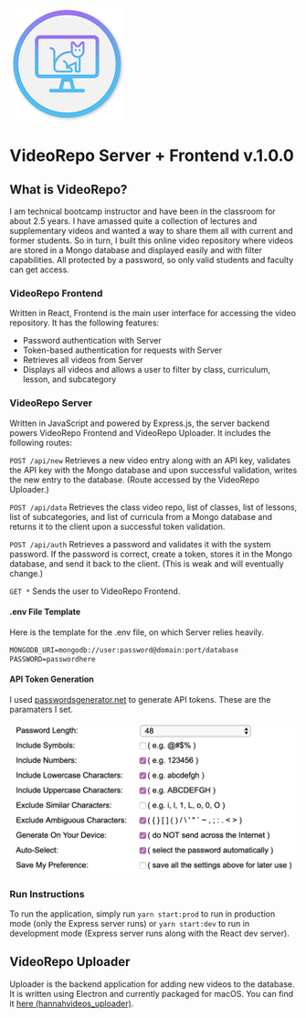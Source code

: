 ![VideoRepo Logo](videorepo.png)

# VideoRepo Server + Frontend v.1.0.0

## What is VideoRepo?

I am technical bootcamp instructor and have been in the classroom for about 2.5 years. I have amassed quite a collection of lectures and supplementary videos and wanted a way to share them all with current and former students. So in turn, I built this online video repository where videos are stored in a Mongo database and displayed easily and with filter capabilities. All protected by a password, so only valid students and faculty can get access.

### VideoRepo Frontend

Written in React, Frontend is the main user interface for accessing the video repository. It has the following features:

- Password authentication with Server
- Token-based authentication for requests with Server
- Retrieves all videos from Server
- Displays all videos and allows a user to filter by class, curriculum, lesson, and subcategory

### VideoRepo Server

Written in JavaScript and powered by Express.js, the server backend powers VideoRepo Frontend and VideoRepo Uploader. It includes the following routes:

`POST /api/new` Retrieves a new video entry along with an API key, validates the API key with the Mongo database and upon successful validation, writes the new entry to the database. (Route accessed by the VideoRepo Uploader.)

`POST /api/data` Retrieves the class video repo, list of classes, list of lessons, list of subcategories, and list of curricula from a Mongo database and returns it to the client upon a successful token validation.

`POST /api/auth` Retrieves a password and validates it with the system password. If the password is correct, create a token, stores it in the Mongo database, and send it back to the client. (This is weak and will eventually change.)

`GET *` Sends the user to VideoRepo Frontend.

#### .env File Template

Here is the template for the .env file, on which Server relies heavily.

```
MONGODB_URI=mongodb://user:password@domain:port/database
PASSWORD=passwordhere
```

#### API Token Generation

I used [passwordsgenerator.net](https://passwordsgenerator.net/) to generate API tokens. These are the paramaters I set.

![passwordsgenerator.net token template](token.png)

### Run Instructions

To run the application, simply run `yarn start:prod` to run in production mode (only the Express server runs) or `yarn start:dev` to run in development mode (Express server runs along with the React dev server).

## VideoRepo Uploader

Uploader is the backend application for adding new videos to the database. It is written using Electron and currently packaged for macOS. You can find it [here (hannahvideos_uploader)](https://github.com/hannahpatellis/hannahvideos_uploader).